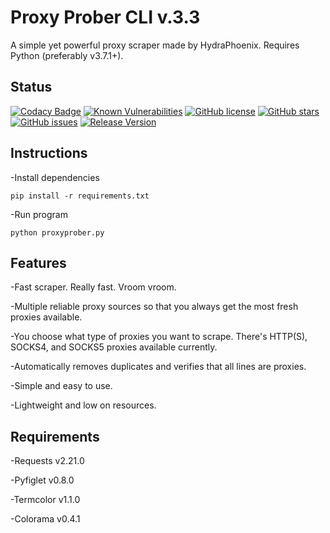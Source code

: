 # Proxy Prober CLI v.3.3

A simple yet powerful proxy scraper made by HydraPhoenix. Requires Python (preferably v3.7.1+).

## Status

[![Codacy Badge](https://api.codacy.com/project/badge/Grade/00b6518a201d440f80daf10fcd0ab864)](https://www.codacy.com/app/HydraPhoenix/proxy-prober?utm_source=github.com&amp;utm_medium=referral&amp;utm_content=HydraPhoenix/proxy-prober-cli&amp;utm_campaign=Badge_Grade)
[![Known Vulnerabilities](https://snyk.io/test/github/HydraPhoenix/proxy-prober/badge.svg?targetFile=requirements.txt)](https://snyk.io/test/github/HydraPhoenix/proxy-prober?targetFile=requirements.txt)
[![GitHub license](https://img.shields.io/github/license/HydraPhoenix/proxy-prober.svg)](https://raw.githubusercontent.com/HydraPhoenix/proxy-prober/master/LICENSE)
[![GitHub stars](https://img.shields.io/github/stars/HydraPhoenix/proxy-prober.svg)](https://github.com/HydraPhoenix/proxy-prober/stargazers)
[![GitHub issues](https://img.shields.io/github/issues/HydraPhoenix/proxy-prober.svg)](https://github.com/HydraPhoenix/proxy-prober/issues)
[![Release Version](https://img.shields.io/badge/release-v3.3-blue.svg)](https://github.com/HydraPhoenix/proxy-prober/)

## Instructions

-Install dependencies

`pip install -r requirements.txt`

-Run program

`python proxyprober.py`

## Features

-Fast scraper. Really fast. Vroom vroom.

-Multiple reliable proxy sources so that you always get the most fresh proxies available.

-You choose what type of proxies you want to scrape. There's HTTP(S), SOCKS4, and SOCKS5 proxies available currently.

-Automatically removes duplicates and verifies that all lines are proxies.

-Simple and easy to use.

-Lightweight and low on resources.

## Requirements

-Requests v2.21.0

-Pyfiglet v0.8.0

-Termcolor v1.1.0

-Colorama v0.4.1
